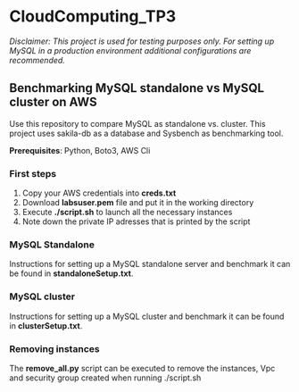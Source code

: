 # CloudComputing_TP3

_Disclaimer: This project is used for testing purposes only. For setting up MySQL in a production environment additional configurations are recommended._

## Benchmarking MySQL standalone vs MySQL cluster on AWS

Use this repository to compare MySQL as standalone vs. cluster.
This project uses sakila-db as a database and Sysbench as benchmarking tool.

**Prerequisites**: Python, Boto3, AWS Cli

### First steps

1. Copy your AWS credentials into **creds.txt**
2. Download **labsuser.pem** file and put it in the working directory
3. Execute **./script.sh** to launch all the necessary instances
4. Note down the private IP adresses that is printed by the script

### MySQL Standalone

Instructions for setting up a MySQL standalone server and benchmark it can be found in **standaloneSetup.txt**.

### MySQL cluster

Instructions for setting up a MySQL cluster and benchmark it can be found in **clusterSetup.txt**.

### Removing instances

The **remove_all.py** script can be executed to remove the instances, Vpc and security group created when running ./script.sh
